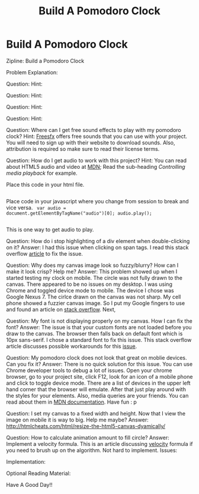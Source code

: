 ﻿---
title: Build A Pomodoro Clock
category: FreeCodeCamp
tags: fcc, js, zipline, pomodoro clock
---

Build A Pomodoro Clock
==========

Zipline: Build a Pomodoro Clock
 
Problem Explanation: 
    
  
Question: 
Hint: 
    
 Question: 
 Hint: 
      
Question: 
Hint: 
      
Question: 
Hint: 
    
Question: Where can I get free sound effects to play with my pomodoro clock?
Hint: [Freesfx](http://www.freesfx.co.uk/soundeffects/all_bells/) offers free sounds that you can use with your project. You will need to sign up with their website to download sounds. Also, attribution is required so make sure to read their license terms.
    
Question: How do I get audio to work with this project?
Hint: You can read about HTML5 audio and video at [MDN](https://developer.mozilla.org/en-US/docs/Web/Guide/HTML/Using_HTML5_audio_and_video); Read the sub-heading <em>Controlling media playback</em> for example.

Place this code in your html file.
<code>
    <audio src="name_of_your_file.mp3" preload="auto" ></audio>
</code>

Place code in your javascript where you change from session to break and vice versa.
<code>
    var audio =  document.getElementByTagName("audio")[0];
    audio.play();    
</code>

This is one way to get audio to play.

Question: How do i stop highlighting of a div element when double-clicking on it?
Answer: I had this issue when clicking on span tags. I read this stack overflow [article](http://stackoverflow.com/questions/7018324/how-do-i-stop-highlighting-of-a-div-element-when-double-clicking-on) to fix the issue. 


Question: Why does my canvas image look so fuzzy/blurry? How can I make it look crisp? Help me?
Answer: This problem showed up when I started testing my clock on mobile. The circle was not fully drawn to the canvas. There appeared to be no issues on my desktop. I was using Chrome and toggled device mode to mobile. The device I chose was Google Nexus 7. The cirlce drawn on the canvas was not sharp. My cell phone showed a fuzzier  canvas image.
So I put my Google fingers to use and found an article on [stack overflow](http://stackoverflow.com/questions/15661339/how-do-i-fix-blurry-text-in-my-html5-canvas). Next, 

Question: My font is not displaying properly on my canvas. How I can fix the font?
Answer: The issue is that your custom fonts are not loaded before you draw to the canvas. The browser then falls back on default font which is 10px sans-serif. I chose a standard font to fix this issue. This stack overflow article discusses possible workarounds for this [issue](http://stackoverflow.com/questions/2756575/drawing-text-to-canvas-with-font-face-does-not-work-at-the-first-time).  

Question: My pomodoro clock does not look that great on moblie devices. Can you fix it?
Answer: There is no quick solution for this issue. You can use Chrome developer tools to debug a lot of issues. Open your chrome browser, go to your project site, click F12, look for an icon of a mobile phone and click to toggle device mode. There are a list of devices in the upper left hand corner that the browser will emulate. After that just play around with the styles for your elements. Also, media queries are your friends. You can read about them in [MDN documentation](https://developer.mozilla.org/en-US/docs/Web/CSS/Media_Queries/Using_media_queries). Have fun : p

Question: I set my canvas to a fixed width and height. Now that I view the image on mobile it is way to big. Help me maybe?
Answer: http://htmlcheats.com/html/resize-the-html5-canvas-dyamically/

Question: How to calculate animation amount to fill circle?
Answer: Implement a velocity formula. This is an article discussing [velocity](http://www.physicsclassroom.com/class/1DKin/Lesson-1/Speed-and-Velocity) formula if you need to brush up on the algorithm. Not hard to implement.
Issues:
 
 
 
 
Implementation:
 
Optional Reading Material:

 
 Have A Good Day!!
